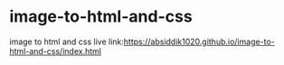 # image-to-html-and-css
image to html and css
live link:https://absiddik1020.github.io/image-to-html-and-css/index.html
